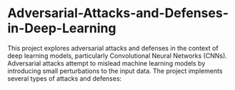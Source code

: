 # Adversarial-Attacks-and-Defenses-in-Deep-Learning
This project explores adversarial attacks and defenses in the context of deep learning models, particularly Convolutional Neural Networks (CNNs). Adversarial attacks attempt to mislead machine learning models by introducing small perturbations to the input data. The project implements several types of attacks and defenses:
